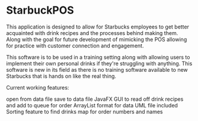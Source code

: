 # StarbuckPOS
This application is designed to allow for Starbucks employees to get better acquainted with drink recipes and the processes behind making them. Along with the goal for future development of mimicking the POS allowing for practice with customer connection and engagement.

This software is to be used in a training setting along with allowing users to implement their own personal drinks if they're struggling with anything. This software is new in its field as there is no training software available to new Starbucks that is hands on like the real thing.

Current working features:

open from data file
save to data file
JavaFX GUI to read off drink recipes and add to queue for order
ArrayList format for data
UML file included
Sorting feature to find drinks
map for order numbers and names

